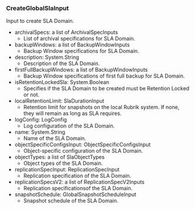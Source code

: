 ### CreateGlobalSlaInput
Input to create SLA Domain.

- archivalSpecs: a list of ArchivalSpecInputs
  - List of archival specifications for SLA Domain.
- backupWindows: a list of BackupWindowInputs
  - Backup Window specifications for SLA Domain.
- description: System.String
  - Description of the SLA Domain.
- firstFullBackupWindows: a list of BackupWindowInputs
  - Backup Window specifications of first full backup for SLA Domain.
- isRetentionLockedSla: System.Boolean
  - Specifies if the SLA Domain to be created must be Retention Locked or not.
- localRetentionLimit: SlaDurationInput
  - Retention limit for snapshots on the local Rubrik system. If none, they will remain as long as SLA requires.
- logConfig: LogConfig
  - Log configuration of the SLA Domain.
- name: System.String
  - Name of the SLA Domain.
- objectSpecificConfigsInput: ObjectSpecificConfigsInput
  - Object-specific configuration of the SLA Domain.
- objectTypes: a list of SlaObjectTypes
  - Object types of the SLA Domain.
- replicationSpecInput: ReplicationSpecInput
  - Replication specification of the SLA Domain.
- replicationSpecsV2: a list of ReplicationSpecV2Inputs
  - Replication specificationsof the SLA Domain.
- snapshotSchedule: GlobalSnapshotScheduleInput
  - Snapshot schedule of the SLA Domain.
